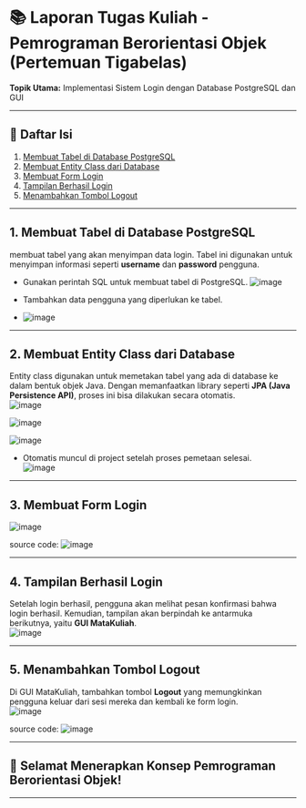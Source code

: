 # 📚 Laporan Tugas Kuliah - Pemrograman Berorientasi Objek (Pertemuan Tigabelas)

**Topik Utama:** Implementasi Sistem Login dengan Database PostgreSQL dan GUI  

---

## 📑 Daftar Isi  
1. [Membuat Tabel di Database PostgreSQL](#1-membuat-tabel-di-database-postgresql)  
2. [Membuat Entity Class dari Database](https://github.com/ervina0604/PBO13/blob/main/META-INF/persistence.xml)  
3. [Membuat Form Login](https://github.com/ervina0604/PBO13/blob/main/pbo13/login.java)  
4. [Tampilan Berhasil Login](https://github.com/ervina0604/PBO13/blob/main/pbo13/GuiMataKuliah.java)  
5. [Menambahkan Tombol Logout](https://github.com/ervina0604/PBO13/blob/main/pbo13/GuiMataKuliah.java)  

---

## 1. Membuat Tabel di Database PostgreSQL  
 membuat tabel yang akan menyimpan data login. Tabel ini digunakan untuk menyimpan informasi seperti **username** dan **password** pengguna.   
- Gunakan perintah SQL untuk membuat tabel di PostgreSQL.
  ![image](https://github.com/user-attachments/assets/27465b61-f3ad-4054-b869-d47cc7fc2a60)

- Tambahkan data pengguna yang diperlukan ke tabel.
- ![image](https://github.com/user-attachments/assets/c7259118-b8c7-4c6a-9047-5cee1da9249d)

---

## 2. Membuat Entity Class dari Database  
Entity class digunakan untuk memetakan tabel yang ada di database ke dalam bentuk objek Java. Dengan memanfaatkan library seperti **JPA (Java Persistence API)**, proses ini bisa dilakukan secara otomatis.  
![image](https://github.com/user-attachments/assets/1f12e542-8dde-4566-a425-30b967f4e2e2)

![image](https://github.com/user-attachments/assets/bd39f89f-b8b6-4af1-94ea-f8e2dd28ce83)

![image](https://github.com/user-attachments/assets/60c16234-8794-4308-b79e-186185d6367a)

- Otomatis muncul di project setelah proses pemetaan selesai.  
![image](https://github.com/user-attachments/assets/98392491-3197-47fc-a1e8-19f07a51319a)

---

## 3. Membuat Form Login  
![image](https://github.com/user-attachments/assets/e7cb5ee4-b0eb-41e4-b0bc-1fbb7391851c)

source code: 
![image](https://github.com/user-attachments/assets/d380e348-6f6b-40d6-895e-3d0e1cfb5622)

---

## 4. Tampilan Berhasil Login  
Setelah login berhasil, pengguna akan melihat pesan konfirmasi bahwa login berhasil. Kemudian, tampilan akan berpindah ke antarmuka berikutnya, yaitu **GUI MataKuliah**.  
![image](https://github.com/user-attachments/assets/1fd9050f-72b3-4c18-9350-51c7e019317f)

---

## 5. Menambahkan Tombol Logout  
Di GUI MataKuliah, tambahkan tombol **Logout** yang memungkinkan pengguna keluar dari sesi mereka dan kembali ke form login.  
![image](https://github.com/user-attachments/assets/99bcb3d9-4c06-4ce1-a170-11c2a9e7ee7f)

source code: 
![image](https://github.com/user-attachments/assets/43823a15-c7e6-467c-94b9-aa4e2324a9a3)

---

## 🚀 Selamat Menerapkan Konsep Pemrograman Berorientasi Objek!  

--- 
